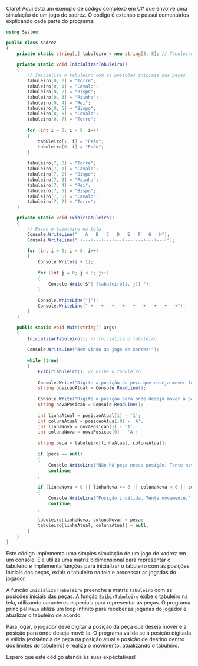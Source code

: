 Claro! Aqui está um exemplo de código complexo em C# que envolve uma simulação de um jogo de xadrez. O código é extenso e possui comentários explicando cada parte do programa:

```csharp
using System;

public class Xadrez
{
    private static string[,] tabuleiro = new string[8, 8]; // Tabuleiro de xadrez

    private static void InicializarTabuleiro()
    {
        // Inicializa o tabuleiro com as posições iniciais das peças
        tabuleiro[0, 0] = "Torre";
        tabuleiro[0, 1] = "Cavalo";
        tabuleiro[0, 2] = "Bispo";
        tabuleiro[0, 3] = "Rainha";
        tabuleiro[0, 4] = "Rei";
        tabuleiro[0, 5] = "Bispo";
        tabuleiro[0, 6] = "Cavalo";
        tabuleiro[0, 7] = "Torre";
        
        for (int i = 0; i < 8; i++)
        {
            tabuleiro[1, i] = "Peão";
            tabuleiro[6, i] = "Peão";
        }
        
        tabuleiro[7, 0] = "Torre";
        tabuleiro[7, 1] = "Cavalo";
        tabuleiro[7, 2] = "Bispo";
        tabuleiro[7, 3] = "Rainha";
        tabuleiro[7, 4] = "Rei";
        tabuleiro[7, 5] = "Bispo";
        tabuleiro[7, 6] = "Cavalo";
        tabuleiro[7, 7] = "Torre";
    }

    private static void ExibirTabuleiro()
    {
        // Exibe o tabuleiro na tela
        Console.WriteLine("   A   B   C   D   E   F   G   H");
        Console.WriteLine(" +---+---+---+---+---+---+---+---+");
        
        for (int i = 0; i < 8; i++)
        {
            Console.Write(i + 1);
            
            for (int j = 0; j < 8; j++)
            {
                Console.Write($"| {tabuleiro[i, j]} ");
            }
            
            Console.WriteLine("|");
            Console.WriteLine(" +---+---+---+---+---+---+---+---+");
        }
    }

    public static void Main(string[] args)
    {
        InicializarTabuleiro(); // Inicializa o tabuleiro
        
        Console.WriteLine("Bem-vindo ao jogo de xadrez!");
        
        while (true)
        {
            ExibirTabuleiro(); // Exibe o tabuleiro
            
            Console.Write("Digite a posição da peça que deseja mover (ex: A2): ");
            string posicaoAtual = Console.ReadLine();
            
            Console.Write("Digite a posição para onde deseja mover a peça (ex: B4): ");
            string novaPosicao = Console.ReadLine();
            
            int linhaAtual = posicaoAtual[1] - '1';
            int colunaAtual = posicaoAtual[0] - 'A';
            int linhaNova = novaPosicao[1] - '1';
            int colunaNova = novaPosicao[0] - 'A';
            
            string peca = tabuleiro[linhaAtual, colunaAtual];
            
            if (peca == null)
            {
                Console.WriteLine("Não há peça nessa posição. Tente novamente.");
                continue;
            }
            
            if (linhaNova < 0 || linhaNova >= 8 || colunaNova < 0 || colunaNova >= 8)
            {
                Console.WriteLine("Posição inválida. Tente novamente.");
                continue;
            }
            
            tabuleiro[linhaNova, colunaNova] = peca;
            tabuleiro[linhaAtual, colunaAtual] = null;
        }
    }
}
```

Este código implementa uma simples simulação de um jogo de xadrez em um console. Ele utiliza uma matriz bidimensional para representar o tabuleiro e implementa funções para inicializar o tabuleiro com as posições iniciais das peças, exibir o tabuleiro na tela e processar as jogadas do jogador.

A função `InicializarTabuleiro` preenche a matriz `tabuleiro` com as posições iniciais das peças. A função `ExibirTabuleiro` exibe o tabuleiro na tela, utilizando caracteres especiais para representar as peças. O programa principal `Main` utiliza um loop infinito para receber as jogadas do jogador e atualizar o tabuleiro de acordo.

Para jogar, o jogador deve digitar a posição da peça que deseja mover e a posição para onde deseja movê-la. O programa valida se a posição digitada é válida (existência de peça na posição atual e posição de destino dentro dos limites do tabuleiro) e realiza o movimento, atualizando o tabuleiro.

Espero que este código atenda às suas expectativas!